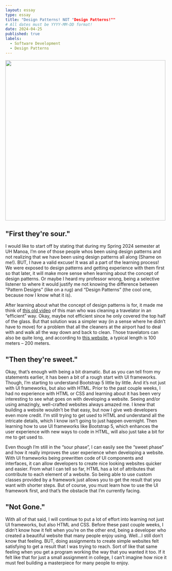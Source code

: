 ```yaml
---
layout: essay
type: essay
title: "Design Patterns! NOT "Design Patterns!""
# All dates must be YYYY-MM-DD format!
date: 2024-04-25
published: true
labels:
  - Software Development
  - Design Patterns
---
```


<img style="width: 500px" class="rounded mx-auto d-block" src="../img/design-pattern.png">

## "First they're sour."


I would like to start off by stating that during my Spring 2024 semester at UH Manoa, I’m one of those people whos been using design patterns and not realizing that we have been using design patterns all along (Shame on me!). BUT, I have a valid excuse! It was all a part of the learning process! We were exposed to design patterns and getting experience with them first so that later, it will make more sense when learning about the concept of design patterns. Or maybe I heard my professor wrong, being a selective listener to where it would justify me not knowing the difference between “Pattern Designs” (like on a rug)  and “Design Patterns” (the cool one, because now I know what it is). 

After learning about what the concept of design patterns is for, it made me think of [this old video](https://www.youtube.com/watch?v=6HRjTeM4N80) of this man who was cleaning a travelator in an “efficient” way. Okay, maybe not efficient since he only covered the top half of the glass. But that solution was a simpler way (in a sense where he didn’t have to move) for a problem that all the cleaners at the airport had to deal with and walk all the way down and back to clean. Those travelators can also be quite long, and according to [this website](https://www.dimensions.com/element/moving-walkway-inclined-double#:~:text=Inclined%20pit%20depths%20are%20commonly,(100%2D200%20m)), a typical length is 100 meters – 200 meters. 


## "Then they're sweet."


Okay, that’s enough with being a bit dramatic. But as you can tell from my statements earlier, it has been a bit of a rough start with UI frameworks. Though, I’m starting to understand Bootstrap 5 little by little. And it’s not just with UI frameworks, but also with HTML. Prior to the past couple weeks, I had no experience with HTML or CSS and learning about it has been very interesting to see what goes on with developing a website. Seeing and/or using amazingly, well-crafted websites always amazed me. I knew that building a website wouldn’t be that easy, but now I give web developers even more credit. I’m still trying to get used to HTML and understand all the intricate details, which I know isn’t going to just happen overnight. Then learning how to use UI frameworks like Bootstrap 5, which enhances the user experience with new ways to code in HTML, will also just take a bit for me to get used to. 

Even though I’m still in the “sour phase”, I can easily see the “sweet phase” and how it really improves the user experience when developing a website. With UI frameworks being prewritten code of UI components and interfaces, it can allow developers to create nice looking websites quicker and easier. From what I can tell so far, HTML has a lot of attributes that contribute to each element of a website. So being able to use custom classes provided by a framework just allows you to get the result that you want with shorter steps. But of course, you must learn how to use the UI framework first, and that’s the obstacle that I’m currently facing. 

## "Not Gone."


With all of that said, I will continue to put a lot of effort into learning not just UI frameworks, but also HTML and CSS. Before these past couple weeks, I didn’t know how it felt when you’re on the other end, being a developer who created a beautiful website that many people enjoy using. Well…I still don’t know that feeling. BUT, doing assignments to create simple websites felt satisfying to get a result that I was trying to reach. Sort of like that same feeling when you get a program working the way that you wanted it too. If it felt like that for just a small assignment in college, I can’t imagine how nice it must feel building a masterpiece for many people to enjoy. 
